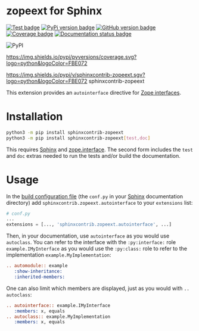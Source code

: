 <!-- Note: this file is simplified without text roles so it displays on PyPI. See
     doc/README.rst for the correct information.-->
   
zopeext for Sphinx
==================

[![Test badge][]][GitHub Tests Workflow]
[![PyPi version badge][]][PyPi badge link]
[![GitHub version badge][]][GitHub badge link]
[![Coverage badge][]][Coverage link]
[![Documentation status badge][]][Documentation link]

[Test badge]: <https://github.com/sphinx-contrib/zopeext/actions/workflows/tests.yaml/badge.svg>
[GitHub Tests Workflow]: <https://github.com/sphinx-contrib/zopeext/actions/workflows/tests.yaml>
[PyPi version badge]: <https://badge.fury.io/py/sphinxcontrib-zopeext.svg>
[PyPi badge link]: <https://badge.fury.io/py/sphinxcontrib-zopeext>
[GitHub version badge]: <https://badge.fury.io/gh/sphinx-contrib%2Fzopeext.svg>
[GitHub badge link]: <https://badge.fury.io/gh/sphinx-contrib%2Fzopeext>
[Coverage badge]: <https://coveralls.io/repos/github/sphinx-contrib/zopeext/badge.svg?branch=main>
[Coverage link]: <https://coveralls.io/github/sphinx-contrib/zopeext?branch=main>
[Documentation status badge]: <https://readthedocs.org/projects/zopeext/badge/?version=latest> 
[Documentation link]:  <https://zopeext.readthedocs.io/en/latest/?badge=latest>

![PyPI](https://img.shields.io/pypi/v/sphinxcontrib-zopeext?color=blue&logo=python&logoColor=FBE072)


https://img.shields.io/pypi/pyversions/coverage.svg?logo=python&logoColor=FBE072

https://img.shields.io/pypi/v/sphinxcontrib-zopeext.sgv?logo=python&logoColor=FBE072
sphinxcontrib-zopeext

This extension provides an `autointerface` directive for [Zope interfaces][].

Installation
============

```bash
python3 -m pip install sphinxcontrib-zopeext
python3 -m pip install sphinxcontrib-zopeext[test,doc]
```

This requires [Sphinx][] and [zope.interface][].  The second form includes the `test`
and `doc` extras needed to run the tests and/or build the documentation.

Usage
=====

In the [build configuration file][] (the `conf.py` in your [Sphinx][]
documentation directory) add `sphinxcontrib.zopeext.autointerface` to your
`extensions` list:

```python
# conf.py
...
extensions = [..., 'sphinxcontrib.zopeext.autointerface', ...]
```

Then, in your documentation, use `autointerface` as you would use `autoclass`.  You can
refer to the interface with the `:py:interface:` role `example.IMyInterface` as you
would use the `:py:class:` role to refer to the implementation
`example.MyImplementation`:

```reStructuredText
.. automodule:: example
   :show-inheritance:
   :inherited-members:
```

One can also limit which members are displayed, just as you would with `.. autoclass`:

```reStructuredText
.. autointerface:: example.IMyInterface
   :members: x, equals
.. autoclass:: example.MyImplementation
   :members: x, equals
```

[Sphinx]: <https://sphinx.pocoo.org/>
[build configuration file]: <https://sphinx.pocoo.org/config.html>
[Zope interfaces]: <https://zopeinterface.readthedocs.io/en/latest/README.html>
[zope.interface]: <https://pypi.python.org/pypi/zope.interface/>
[sphinxcontrib.zopeext]: <https://pypi.python.org/pypi/sphinxcontrib-zopeext/>
